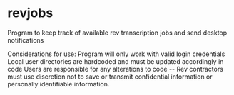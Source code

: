 # revjobs
Program to keep track of available rev transcription jobs and send desktop notifications

Considerations for use:
  Program will only work with valid login credentials
  Local user directories are hardcoded and must be updated accordingly in code
  Users are responsible for any alterations to code -- Rev contractors must use discretion not to save or transmit confidential information or personally identifiable information.
  
